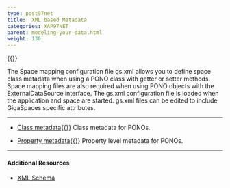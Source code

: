 ```yaml
---
type: post97net
title:  XML based Metadata
categories: XAP97NET
parent: modeling-your-data.html
weight: 130
---
```


{{<wbr>}}

The Space mapping configuration file gs.xml allows you to define space class metadata when using a PONO class with getter or setter methods. Space mapping files are also required when using PONO objects with the ExternalDataSource interface. The gs.xml configuration file is loaded when the application and space are started. gs.xml files can be edited to include GigaSpaces specific attributes.
<hr/>


- [Class metadata](./pono-xml-metadata-class.html){{<wbr>}}
Class metadata for PONOs.


- [Property metadata](./pono-xml-metadata-attribute.html){{<wbr>}}
Property level metadata for PONOs.

<hr/>

#### Additional Resources

- [XML Schema](/api_documentation/xap-{{%currentversion%}}.html)


